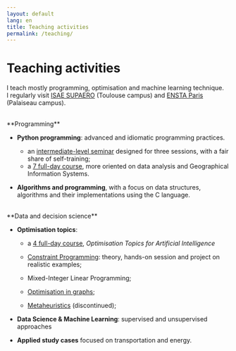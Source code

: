 ```yaml
---
layout: default
lang: en
title: Teaching activities
permalink: /teaching/
---
```


# Teaching activities

I teach mostly programming, optimisation and machine learning technique.  
I regularly visit [ISAE SUPAERO](https://www.isae-supaero.fr/en/) (Toulouse campus) and [ENSTA Paris](http://ensta-paris.fr/) (Palaiseau campus).

<br/>

<span class="pull-left" style="font-weight: bold; text-indent: -15px;">
<i class="fas fa-keyboard fa-lg"></i></span>**Programming**

- **Python programming**: advanced and idiomatic programming practices.

  - an [intermediate-level seminar](/pyseminar) designed for three sessions, with a fair share of self-training;
  - a [7 full-day course](https://github.com/xolearn/scientificpython), more oriented on data analysis and Geographical Information Systems.

- **Algorithms and programming**, with a focus on data structures, algorithms and their implementations using the C language.

<br/>

<span class="pull-left" style="font-weight: bold; text-indent: -15px;">
<i class="fas fa-flask fa-lg"></i></span>**Data and decision science**

- **Optimisation topics**:

  - a [4 full-day course](), _Optimisation Topics for Artificial Intelligence_

  - [Constraint Programming](/constraints): theory, hands-on session and project on realistic examples;
  - Mixed-Integer Linear Programming;
  - [Optimisation in graphs](https://github.com/xoolive/graphs);
  - [Metaheuristics](https://github.com/xoolive/metaheuristics) (discontinued);

- **Data Science & Machine Learning**: supervised and unsupervised approaches

- **Applied study cases** focused on transportation and energy.
